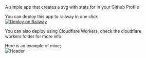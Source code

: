 A simple app that creates a svg with stats for in your Github Profile

You can deploy this app to railway in one click </br>
[![Deploy on Railway](https://railway.com/button.svg)](https://railway.com/template/FA69vd?referralCode=k_ug4k)

You can also deploy using Cloudflare Workers, check the cloudflare workers folder for more info

Here is an example of mine; </br> 
![Header](https://readme.roan.dev/)
